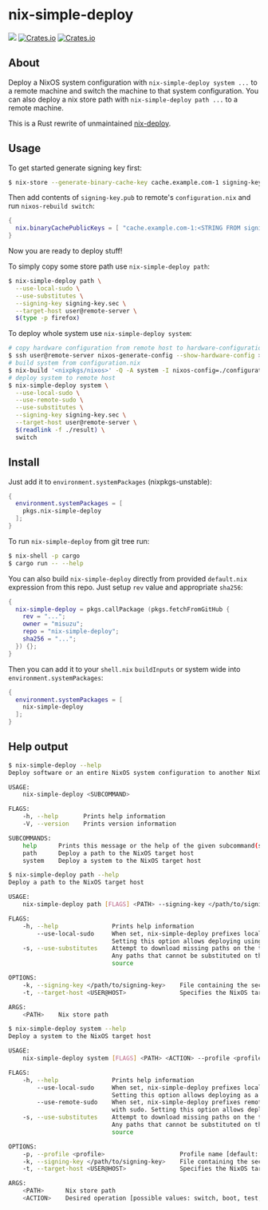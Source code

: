 nix-simple-deploy
=================
![](https://github.com/misuzu/nix-simple-deploy/workflows/Continuous%20integration/badge.svg) [![Crates.io](https://img.shields.io/crates/v/nix-simple-deploy.svg)](https://crates.io/crates/nix-simple-deploy) [![Crates.io](https://img.shields.io/crates/d/nix-simple-deploy.svg)](https://crates.io/crates/nix-simple-deploy)

## About

Deploy a NixOS system configuration with `nix-simple-deploy system ...` to a remote
machine and switch the machine to that system configuration. You can also deploy
a nix store path with `nix-simple-deploy path ...` to a remote machine.

This is a Rust rewrite of unmaintained [nix-deploy](https://github.com/awakesecurity/nix-deploy).

## Usage

To get started generate signing key first:
```bash
$ nix-store --generate-binary-cache-key cache.example.com-1 signing-key.sec signing-key.pub
```

Then add contents of ```signing-key.pub``` to remote's ```configuration.nix``` and run ```nixos-rebuild switch```:
```nix
{
  nix.binaryCachePublicKeys = [ "cache.example.com-1:<STRING FROM signing-key.pub>" ];
}
```

Now you are ready to deploy stuff!

To simply copy some store path use `nix-simple-deploy path`:
```bash
$ nix-simple-deploy path \
  --use-local-sudo \
  --use-substitutes \
  --signing-key signing-key.sec \
  --target-host user@remote-server \
  $(type -p firefox)
```

To deploy whole system use `nix-simple-deploy system`:
```bash
# copy hardware configuration from remote host to hardware-configuration.nix
$ ssh user@remote-server nixos-generate-config --show-hardware-config > ./hardware-configuration.nix
# build system from configuration.nix
$ nix-build '<nixpkgs/nixos>' -Q -A system -I nixos-config=./configuration.nix
# deploy system to remote host
$ nix-simple-deploy system \
  --use-local-sudo \
  --use-remote-sudo \
  --use-substitutes \
  --signing-key signing-key.sec \
  --target-host user@remote-server \
  $(readlink -f ./result) \
  switch
```

## Install

Just add it to `environment.systemPackages` (nixpkgs-unstable):
```nix
{
  environment.systemPackages = [
    pkgs.nix-simple-deploy
  ];
}
```

To run ```nix-simple-deploy``` from git tree run:
```bash
$ nix-shell -p cargo
$ cargo run -- --help
```

You can also build `nix-simple-deploy` directly from provided `default.nix` expression from this repo. Just setup `rev` value and appropriate `sha256`:

```nix
{
  nix-simple-deploy = pkgs.callPackage (pkgs.fetchFromGitHub {
    rev = "...";
    owner = "misuzu";
    repo = "nix-simple-deploy";
    sha256 = "...";
  }) {};
}
```
Then you can add it to your `shell.nix` `buildInputs` or system wide into `environment.systemPackages`:

```nix
{
  environment.systemPackages = [
    nix-simple-deploy
  ];
}
```

## Help output

```bash
$ nix-simple-deploy --help
Deploy software or an entire NixOS system configuration to another NixOS system

USAGE:
    nix-simple-deploy <SUBCOMMAND>

FLAGS:
    -h, --help       Prints help information
    -V, --version    Prints version information

SUBCOMMANDS:
    help      Prints this message or the help of the given subcommand(s)
    path      Deploy a path to the NixOS target host
    system    Deploy a system to the NixOS target host
```

```bash
$ nix-simple-deploy path --help
Deploy a path to the NixOS target host

USAGE:
    nix-simple-deploy path [FLAGS] <PATH> --signing-key </path/to/signing-key> --target-host <USER@HOST>

FLAGS:
    -h, --help               Prints help information
        --use-local-sudo     When set, nix-simple-deploy prefixes local commands that requires privileges with sudo.
                             Setting this option allows deploying using local non-root user
    -s, --use-substitutes    Attempt to download missing paths on the target machine using Nix’s substitute mechanism.
                             Any paths that cannot be substituted on the target are still copied normally from the
                             source

OPTIONS:
    -k, --signing-key </path/to/signing-key>    File containing the secret signing key
    -t, --target-host <USER@HOST>               Specifies the NixOS target host

ARGS:
    <PATH>    Nix store path
```

```bash
$ nix-simple-deploy system --help
Deploy a system to the NixOS target host

USAGE:
    nix-simple-deploy system [FLAGS] <PATH> <ACTION> --profile <profile> --signing-key </path/to/signing-key> --target-host <USER@HOST>

FLAGS:
    -h, --help               Prints help information
        --use-local-sudo     When set, nix-simple-deploy prefixes local commands that requires privileges with sudo.
                             Setting this option allows deploying as a non-root user
        --use-remote-sudo    When set, nix-simple-deploy prefixes remote commands that run on the --target-host systems
                             with sudo. Setting this option allows deploying using remote non-root user
    -s, --use-substitutes    Attempt to download missing paths on the target machine using Nix’s substitute mechanism.
                             Any paths that cannot be substituted on the target are still copied normally from the
                             source

OPTIONS:
    -p, --profile <profile>                     Profile name [default: system]
    -k, --signing-key </path/to/signing-key>    File containing the secret signing key
    -t, --target-host <USER@HOST>               Specifies the NixOS target host

ARGS:
    <PATH>      Nix store path
    <ACTION>    Desired operation [possible values: switch, boot, test, dry-activate, reboot]
```
